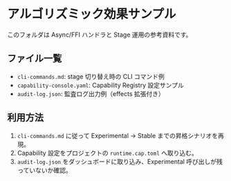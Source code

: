 # アルゴリズミック効果サンプル

このフォルダは Async/FFI ハンドラと Stage 運用の参考資料です。

## ファイル一覧
- `cli-commands.md`: stage 切り替え時の CLI コマンド例
- `capability-console.yaml`: Capability Registry 設定サンプル
- `audit-log.json`: 監査ログ出力例（effects 拡張付き）

## 利用方法
1. `cli-commands.md` に従って Experimental → Stable までの昇格シナリオを再現。
2. Capability 設定をプロジェクトの `runtime.cap.toml` へ取り込む。
3. `audit-log.json` をダッシュボードに取り込み、Experimental 呼び出しが残っていないか確認。
